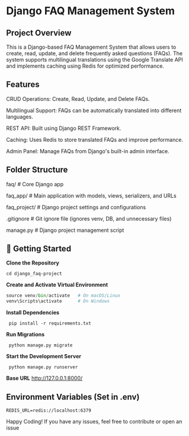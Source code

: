 # Django FAQ Management System 
## Project Overview

This is a Django-based FAQ Management System that allows users to create, read, update, and delete frequently asked questions (FAQs). The system supports multilingual translations using the Google Translate API and implements caching using Redis for optimized performance.

## Features

CRUD Operations: Create, Read, Update, and Delete FAQs.

Multilingual Support: FAQs can be automatically translated into different languages.

REST API: Built using Django REST Framework.

Caching: Uses Redis to store translated FAQs and improve performance.

Admin Panel: Manage FAQs from Django's built-in admin interface.

## Folder Structure
faq/                # Core Django app

faq_app/            # Main application with models, views, serializers, and URLs

faq_project/        # Django project settings and configurations

.gitignore          # Git ignore file (ignores venv, DB, and unnecessary files)

manage.py           # Django project management script

## 🚀 Getting Started

**Clone the Repository**
``` git clone https://github.com/Tanmay333/django_faq-project.git
cd django_faq-project

 ```
**Create and Activate Virtual Environment**
``` python -m venv venv
source venv/bin/activate   # On macOS/Linux
venv\Scripts\activate      # On Windows

```
**Install Dependencies**
```
 pip install -r requirements.txt

```
**Run Migrations**
```
 python manage.py migrate

```
**Start the Development Server**
```
 python manage.py runserver

```
**Base URL**
http://127.0.0.1:8000/

## Environment Variables (Set in .env) 
```GOOGLE_TRANSLATE_API_KEY=your_api_key_here
REDIS_URL=redis://localhost:6379

```
 Happy Coding! If you have any issues, feel free to contribute or open an issue

